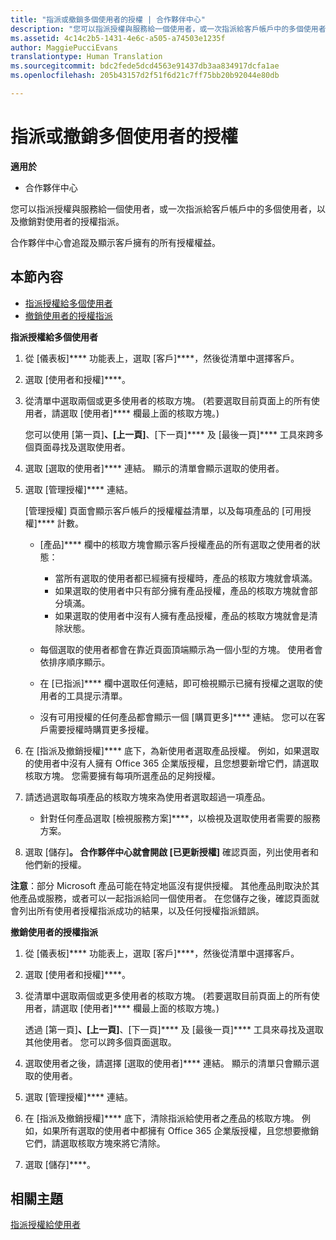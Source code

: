```yaml
---
title: "指派或撤銷多個使用者的授權 | 合作夥伴中心"
description: "您可以指派授權與服務給一個使用者，或一次指派給客戶帳戶中的多個使用者，以及撤銷對使用者的授權指派。"
ms.assetid: 4c14c2b5-1431-4e6c-a505-a74503e1235f
author: MaggiePucciEvans
translationtype: Human Translation
ms.sourcegitcommit: bdc2fede5dcd4563e91437db3aa834917dcfa1ae
ms.openlocfilehash: 205b43157d2f51f6d21c7ff75bb20b92044e80db

---
```


# 指派或撤銷多個使用者的授權

**適用於**

-  合作夥伴中心

您可以指派授權與服務給一個使用者，或一次指派給客戶帳戶中的多個使用者，以及撤銷對使用者的授權指派。

合作夥伴中心會追蹤及顯示客戶擁有的所有授權權益。

## 本節內容


-   [指派授權給多個使用者](#assign-licenses-to-groups)
-   [撤銷使用者的授權指派](#revoking-licenses)

<a href="" id="assign-licenses-to-groups"></a>
**指派授權給多個使用者**

1.  從 \[儀表板\]**** 功能表上，選取 \[客戶\]****，然後從清單中選擇客戶。
2.  選取 \[使用者和授權\]****。
3.  從清單中選取兩個或更多使用者的核取方塊。 (若要選取目前頁面上的所有使用者，請選取 \[使用者\]**** 欄最上面的核取方塊。)

    您可以使用 \[第一頁\]****、\[上一頁\]****、\[下一頁\]**** 及 \[最後一頁\]**** 工具來跨多個頁面尋找及選取使用者。

4.  選取 \[選取的使用者\]**** 連結。 顯示的清單會顯示選取的使用者。
5.  選取 \[管理授權\]**** 連結。

    \[管理授權\] 頁面會顯示客戶帳戶的授權權益清單，以及每項產品的 \[可用授權\]**** 計數。

    -   \[產品\]**** 欄中的核取方塊會顯示客戶授權產品的所有選取之使用者的狀態：

        -   當所有選取的使用者都已經擁有授權時，產品的核取方塊就會填滿。
        -   如果選取的使用者中只有部分擁有產品授權，產品的核取方塊就會部分填滿。
        -   如果選取的使用者中沒有人擁有產品授權，產品的核取方塊就會是清除狀態。
    -   每個選取的使用者都會在靠近頁面頂端顯示為一個小型的方塊。 使用者會依排序順序顯示。

    -   在 \[已指派\]**** 欄中選取任何連結，即可檢視顯示已擁有授權之選取的使用者的工具提示清單。

    -   沒有可用授權的任何產品都會顯示一個 \[購買更多\]**** 連結。 您可以在客戶需要授權時購買更多授權。

6.  在 \[指派及撤銷授權\]**** 底下，為新使用者選取產品授權。 例如，如果選取的使用者中沒有人擁有 Office 365 企業版授權，且您想要新增它們，請選取核取方塊。 您需要擁有每項所選產品的足夠授權。
7.  請透過選取每項產品的核取方塊來為使用者選取超過一項產品。
    -   針對任何產品選取 \[檢視服務方案\]****，以檢視及選取使用者需要的服務方案。

8.  選取 \[儲存\]****。 合作夥伴中心就會開啟 \[已更新授權\]**** 確認頁面，列出使用者和他們新的授權。

**注意**：部分 Microsoft 產品可能在特定地區沒有提供授權。 其他產品則取決於其他產品或服務，或者可以一起指派給同一個使用者。 在您儲存之後，確認頁面就會列出所有使用者授權指派成功的結果，以及任何授權指派錯誤。

 

<a href="" id="revoking-licenses"></a>
**撤銷使用者的授權指派**

1.  從 \[儀表板\]**** 功能表上，選取 \[客戶\]****，然後從清單中選擇客戶。
2.  選取 \[使用者和授權\]****。
3.  從清單中選取兩個或更多使用者的核取方塊。 (若要選取目前頁面上的所有使用者，請選取 \[使用者\]**** 欄最上面的核取方塊。)

    透過 \[第一頁\]****、\[上一頁\]****、\[下一頁\]**** 及 \[最後一頁\]**** 工具來尋找及選取其他使用者。 您可以跨多個頁面選取。

4.  選取使用者之後，請選擇 \[選取的使用者\]**** 連結。 顯示的清單只會顯示選取的使用者。
5.  選取 \[管理授權\]**** 連結。
6.  在 \[指派及撤銷授權\]**** 底下，清除指派給使用者之產品的核取方塊。 例如，如果所有選取的使用者中都擁有 Office 365 企業版授權，且您想要撤銷它們，請選取核取方塊來將它清除。
7.  選取 \[儲存\]****。

## 相關主題


[指派授權給使用者](assign-licenses-to-users.md)

 

 






<!--HONumber=Jan17_HO2-->


